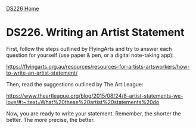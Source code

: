[DS226 Home](home.md)

# DS226. Writing an Artist Statement

First, follow the steps outlined by FlyingArts and try to answer each question for yourself (use paper & pen, or a digital note-taking app):  

https://flyingarts.org.au/resources/resources-for-artists-artsworkers/how-to-write-an-artist-statement/


Then, read the suggestions outlined by The Art League:  


https://www.theartleague.org/blog/2015/08/24/8-artist-statements-we-love/#:~:text=What%20these%20artist%20statements%20do


Now, you are ready to write your statement. Remember, the shorter the better. The more precise, the better.
